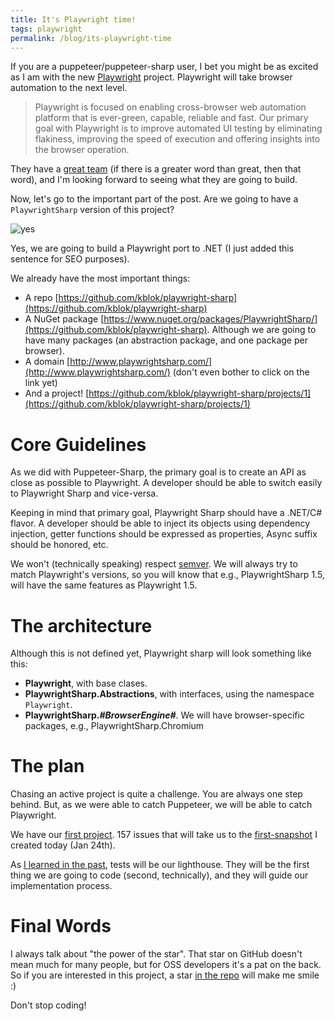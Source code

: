 ```yaml
---
title: It's Playwright time!
tags: playwright
permalink: /blog/its-playwright-time
---
```


If you are a puppeteer/puppeteer-sharp user, I bet you might be as excited as I am with the new [Playwright](https://github.com/microsoft/playwright) project. Playwright will take browser automation to the next level.

> Playwright is focused on enabling cross-browser web automation platform that is ever-green, capable, reliable and fast. Our primary goal with Playwright is to improve automated UI testing by eliminating flakiness, improving the speed of execution and offering insights into the browser operation.

They have a [great team](https://github.com/microsoft/playwright/graphs/contributors) (if there is a greater word than great, then that word), and I'm looking forward to seeing what they are going to build.

Now, let's go to the important part of the post. Are we going to have a `PlaywrightSharp` version of this project?

![yes](https://media2.giphy.com/media/10Jpr9KSaXLchW/giphy.gif?cid=790b7611f42ab6c5c6cf35c80cf2a14aff294637a1a6ef38&rid=giphy.gif)

Yes, we are going to build a Playwright port to .NET (I just added this sentence for SEO purposes).

We already have the most important things:

 * A repo [https://github.com/kblok/playwright-sharp](https://github.com/kblok/playwright-sharp)
 * A NuGet package [https://www.nuget.org/packages/PlaywrightSharp/](https://github.com/kblok/playwright-sharp). Although we are going to have many packages (an abstraction package, and one package per browser).
 * A domain [http://www.playwrightsharp.com/](http://www.playwrightsharp.com/) (don't even bother to click on the link yet)
 * And a project! [https://github.com/kblok/playwright-sharp/projects/1](https://github.com/kblok/playwright-sharp/projects/1)

# Core Guidelines

As we did with Puppeteer-Sharp, the primary goal is to create an API as close as possible to Playwright. A developer should be able to switch easily to Playwright Sharp and vice-versa.

Keeping in mind that primary goal, Playwright Sharp should have a .NET/C# flavor. A developer should be able to inject its objects using dependency injection, getter functions should be expressed as properties, Async suffix should be honored, etc.

We won't (technically speaking) respect [semver](https://semver.org/). We will always try to match Playwright's versions, so you will know that e.g., PlaywrightSharp 1.5, will have the same features as Playwright 1.5.

# The architecture

Although this is not defined yet, Playwright sharp will look something like this:

 * **Playwright**, with base clases.
 * **PlaywrightSharp.Abstractions**, with interfaces, using the namespace `Playwright`.
 * **PlaywrightSharp._#BrowserEngine#_**. We will have browser-specific packages, e.g., PlaywrightSharp.Chromium

# The plan

Chasing an active project is quite a challenge. You are always one step behind. But, as we were able to catch Puppeteer, we will be able to catch Playwright.

We have our [first project](https://github.com/kblok/playwright-sharp/projects/1). 157 issues that will take us to the [first-snapshot](https://github.com/kblok/playwright/tree/first-snapshot) I created today (Jan 24th).

As [I learned in the past](http://www.hardkoded.com/blogs/how-to-start-an-oss-project), tests will be our lighthouse. They will be the first thing we are going to code (second, technically), and they will guide our implementation process.

# Final Words

I always talk about "the power of the star". That star on GitHub doesn't mean much for many people, but for OSS developers it's a pat on the back. So if you are interested in this project, a star [in the repo](https://github.com/kblok/playwright-sharp) will make me smile :)

Don't stop coding!
